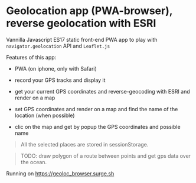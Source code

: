# Geolocation app (PWA-browser), reverse geolocation with ESRI

Vannilla Javascript ES17 static front-end PWA app to play with `navigator.geolocation` API and `Leaflet.js`

Features of this app:

- PWA (on iphone, only with Safari)

- record your GPS tracks and display it

- get your current GPS coordinates and reverse-geocoding with ESRI and render on a map

- set GPS coordinates and render on a map and find the name of the location (when possible)

- clic on the map and get by popup the GPS coordinates and possible name

> All the selected places are stored in sessionStorage.

> TODO: draw polygon of a route between points and get gps data over the ocean.

Running on https://geoloc_browser.surge.sh
